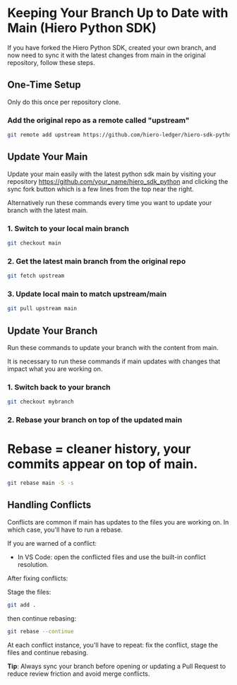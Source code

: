 # Keeping Your Branch Up to Date with Main (Hiero Python SDK)

If you have forked the Hiero Python SDK, created your own branch, and now need to sync it with the latest changes from main in the original repository, follow these steps.

## One-Time Setup

Only do this once per repository clone.

### Add the original repo as a remote called "upstream"
```bash
git remote add upstream https://github.com/hiero-ledger/hiero-sdk-python.git
```

## Update Your Main

Update your main easily with the latest python sdk main by visiting your repository https://github.com/your_name/hiero_sdk_python and clicking the sync fork button which is a few lines from the top near the right.

Alternatively run these commands every time you want to update your branch with the latest main.

### 1. Switch to your local main branch
```bash
git checkout main
```

### 2. Get the latest main branch from the original repo
```bash
git fetch upstream
```

### 3. Update local main to match upstream/main
```bash
git pull upstream main
```

## Update Your Branch

Run these commands to update your branch with the content from main.

It is necessary to run these commands if main updates with changes that impact what you are working on. 

### 1. Switch back to your branch
```bash
git checkout mybranch
```

### 2. Rebase your branch on top of the updated main
# Rebase = cleaner history, your commits appear on top of main.
```bash
git rebase main -S -s
```

## Handling Conflicts

Conflicts are common if main has updates to the files you are working on. In which case, you'll have to run a rebase.

If you are warned of a conflict:

- In VS Code: open the conflicted files and use the built-in conflict resolution.

After fixing conflicts:

Stage the files:
```bash
git add .
```
then continue rebasing: 
```bash
git rebase --continue
```
At each conflict instance, you'll have to repeat: fix the conflict, stage the files and continue rebasing.

**Tip**: Always sync your branch before opening or updating a Pull Request to reduce review friction and avoid merge conflicts.